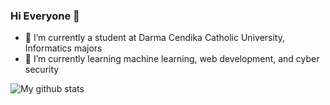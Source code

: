 ### Hi Everyone 👋

- 🔭 I’m currently a student at Darma Cendika Catholic University, Informatics majors
- 🌱 I’m currently learning machine learning, web development, and cyber security

![My github stats](https://github-readme-stats.vercel.app/api?username=yehezkielermanto)
